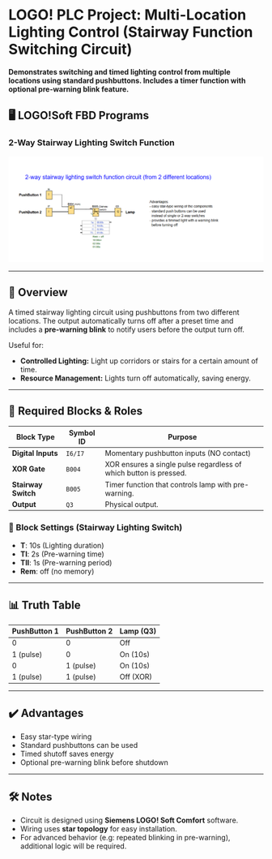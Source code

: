 # LOGO! PLC Project: Multi-Location Lighting Control (Stairway Function Switching Circuit)

**Demonstrates switching and timed lighting control from multiple locations using standard pushbuttons. Includes a timer function with optional pre-warning blink feature.**

## 🖥️ LOGO!Soft FBD Programs

### 2-Way Stairway Lighting Switch Function
![FBD Logic Diagram](FBD_screenshot.png)

---

## 📌 Overview
A timed stairway lighting circuit using pushbuttons from two different locations. The output automatically turns off after a preset time and includes a **pre-warning blink** to notify users before the output turn off.

Useful for:
- **Controlled Lighting:** Light up corridors or stairs for a certain amount of time.
- **Resource Management:** Lights turn off automatically, saving energy.

---

## 🧩 Required Blocks & Roles

| Block Type         | Symbol ID | Purpose                                                           |
|--------------------|-----------|-------------------------------------------------------------------|
| **Digital Inputs** | `I6/I7`   | Momentary pushbutton inputs (NO contact)                          |
| **XOR Gate**       | `B004`    | XOR ensures a single pulse regardless of which button is pressed. |
| **Stairway Switch**| `B005`    | Timer function that controls lamp with pre-warning.               |
| **Output**         | `Q3`      | Physical output.                                                  |


### 🔁 Block Settings (Stairway Lighting Switch)

- **T**: 10s (Lighting duration)
- **TI**: 2s (Pre-warning time)
- **TII**: 1s (Pre-warning period)
- **Rem**: off (no memory)

---

## 📊 Truth Table

| PushButton 1 | PushButton 2 | Lamp (Q3) |
|--------------|--------------|-----------|
| 0            | 0            | Off       |
| 1 (pulse)    | 0            | On (10s)  |
| 0            | 1 (pulse)    | On (10s)  |
| 1 (pulse)    | 1 (pulse)    | Off (XOR) |

---

## ✔️ Advantages

- Easy star-type wiring
- Standard pushbuttons can be used
- Timed shutoff saves energy
- Optional pre-warning blink before shutdown

---

## 🛠️ Notes

- Circuit is designed using **Siemens LOGO! Soft Comfort** software.
- Wiring uses **star topology** for easy installation.
- For advanced behavior (e.g: repeated blinking in pre-warning), additional logic will be required.
